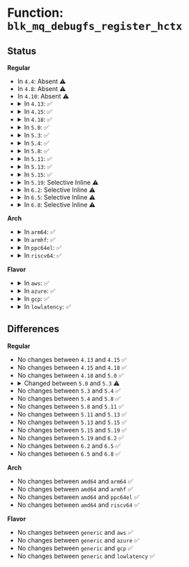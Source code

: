 # Function: <code>blk_mq_debugfs_register_hctx</code>

## Status
<b>Regular</b>
<ul>
<li>
In <code>4.4</code>: Absent ⚠️
</li>
<li>
In <code>4.8</code>: Absent ⚠️
</li>
<li>
In <code>4.10</code>: Absent ⚠️
</li>
<li>
<details>
<summary>In <code>4.13</code>: ✅</summary>

```c
int blk_mq_debugfs_register_hctx(struct request_queue *q, struct blk_mq_hw_ctx *hctx);
```

**Collision:** Unique Global

**Inline:** No

**Transformation:** False

**Instances:**

```
In block/blk-mq-debugfs.c (ffffffff8145a170)
Location: block/blk-mq-debugfs.c:863
Inline: False
Direct callers:
  - block/blk-mq.c:blk_mq_realloc_hw_ctxs
  - block/blk-mq-debugfs.c:blk_mq_debugfs_register_hctxs
  - block/blk-mq-debugfs.c:blk_mq_debugfs_register
```
**Symbols:**

```
ffffffff8145a170-ffffffff8145a2cc: blk_mq_debugfs_register_hctx (STB_GLOBAL)
```
</details>
</li>
<li>
<details>
<summary>In <code>4.15</code>: ✅</summary>

```c
int blk_mq_debugfs_register_hctx(struct request_queue *q, struct blk_mq_hw_ctx *hctx);
```

**Collision:** Unique Global

**Inline:** No

**Transformation:** False

**Instances:**

```
In block/blk-mq-debugfs.c (ffffffff81485ef0)
Location: block/blk-mq-debugfs.c:864
Inline: False
Direct callers:
  - block/blk-mq.c:blk_mq_realloc_hw_ctxs
  - block/blk-mq-debugfs.c:blk_mq_debugfs_register_hctxs
  - block/blk-mq-debugfs.c:blk_mq_debugfs_register
```
**Symbols:**

```
ffffffff81485ef0-ffffffff8148604c: blk_mq_debugfs_register_hctx (STB_GLOBAL)
```
</details>
</li>
<li>
<details>
<summary>In <code>4.18</code>: ✅</summary>

```c
int blk_mq_debugfs_register_hctx(struct request_queue *q, struct blk_mq_hw_ctx *hctx);
```

**Collision:** Unique Global

**Inline:** No

**Transformation:** False

**Instances:**

```
In block/blk-mq-debugfs.c (ffffffff814bae20)
Location: block/blk-mq-debugfs.c:890
Inline: False
Direct callers:
  - block/blk-mq.c:blk_mq_realloc_hw_ctxs
  - block/blk-mq-debugfs.c:blk_mq_debugfs_register_hctxs
  - block/blk-mq-debugfs.c:blk_mq_debugfs_register
```
**Symbols:**

```
ffffffff814bae20-ffffffff814baf7c: blk_mq_debugfs_register_hctx (STB_GLOBAL)
```
</details>
</li>
<li>
<details>
<summary>In <code>5.0</code>: ✅</summary>

```c
int blk_mq_debugfs_register_hctx(struct request_queue *q, struct blk_mq_hw_ctx *hctx);
```

**Collision:** Unique Global

**Inline:** No

**Transformation:** False

**Instances:**

```
In block/blk-mq-debugfs.c (ffffffff814cefe0)
Location: block/blk-mq-debugfs.c:929
Inline: False
Direct callers:
  - block/blk-mq-debugfs.c:blk_mq_debugfs_register_hctxs
  - block/blk-mq-debugfs.c:blk_mq_debugfs_register
```
**Symbols:**

```
ffffffff814cefe0-ffffffff814cf153: blk_mq_debugfs_register_hctx (STB_GLOBAL)
```
</details>
</li>
<li>
<details>
<summary>In <code>5.3</code>: ✅</summary>

```c
void blk_mq_debugfs_register_hctx(struct request_queue *q, struct blk_mq_hw_ctx *hctx);
```

**Collision:** Unique Global

**Inline:** No

**Transformation:** False

**Instances:**

```
In block/blk-mq-debugfs.c (ffffffff814fd870)
Location: block/blk-mq-debugfs.c:876
Inline: False
Direct callers:
  - block/blk-mq-debugfs.c:blk_mq_debugfs_register_hctxs
  - block/blk-mq-debugfs.c:blk_mq_debugfs_register
```
**Symbols:**

```
ffffffff814fd870-ffffffff814fd97c: blk_mq_debugfs_register_hctx (STB_GLOBAL)
```
</details>
</li>
<li>
<details>
<summary>In <code>5.4</code>: ✅</summary>

```c
void blk_mq_debugfs_register_hctx(struct request_queue *q, struct blk_mq_hw_ctx *hctx);
```

**Collision:** Unique Global

**Inline:** No

**Transformation:** False

**Instances:**

```
In block/blk-mq-debugfs.c (ffffffff8151b7c0)
Location: block/blk-mq-debugfs.c:876
Inline: False
Direct callers:
  - block/blk-mq-debugfs.c:blk_mq_debugfs_register_hctxs
  - block/blk-mq-debugfs.c:blk_mq_debugfs_register
```
**Symbols:**

```
ffffffff8151b7c0-ffffffff8151b8cc: blk_mq_debugfs_register_hctx (STB_GLOBAL)
```
</details>
</li>
<li>
<details>
<summary>In <code>5.8</code>: ✅</summary>

```c
void blk_mq_debugfs_register_hctx(struct request_queue *q, struct blk_mq_hw_ctx *hctx);
```

**Collision:** Unique Global

**Inline:** No

**Transformation:** False

**Instances:**

```
In block/blk-mq-debugfs.c (ffffffff8157bf30)
Location: block/blk-mq-debugfs.c:880
Inline: False
Direct callers:
  - block/blk-mq-debugfs.c:blk_mq_debugfs_register_hctxs
  - block/blk-mq-debugfs.c:blk_mq_debugfs_register
```
**Symbols:**

```
ffffffff8157bf30-ffffffff8157c06a: blk_mq_debugfs_register_hctx (STB_GLOBAL)
```
</details>
</li>
<li>
<details>
<summary>In <code>5.11</code>: ✅</summary>

```c
void blk_mq_debugfs_register_hctx(struct request_queue *q, struct blk_mq_hw_ctx *hctx);
```

**Collision:** Unique Global

**Inline:** No

**Transformation:** False

**Instances:**

```
In block/blk-mq-debugfs.c (ffffffff81598fd0)
Location: block/blk-mq-debugfs.c:876
Inline: False
Direct callers:
  - block/blk-mq-debugfs.c:blk_mq_debugfs_register_hctxs
  - block/blk-mq-debugfs.c:blk_mq_debugfs_register
```
**Symbols:**

```
ffffffff81598fd0-ffffffff8159910a: blk_mq_debugfs_register_hctx (STB_GLOBAL)
```
</details>
</li>
<li>
<details>
<summary>In <code>5.13</code>: ✅</summary>

```c
void blk_mq_debugfs_register_hctx(struct request_queue *q, struct blk_mq_hw_ctx *hctx);
```

**Collision:** Unique Global

**Inline:** No

**Transformation:** False

**Instances:**

```
In block/blk-mq-debugfs.c (ffffffff8159fdd0)
Location: block/blk-mq-debugfs.c:874
Inline: False
Direct callers:
  - block/blk-mq-debugfs.c:blk_mq_debugfs_register_hctxs
  - block/blk-mq-debugfs.c:blk_mq_debugfs_register
```
**Symbols:**

```
ffffffff8159fdd0-ffffffff8159ff0a: blk_mq_debugfs_register_hctx (STB_GLOBAL)
```
</details>
</li>
<li>
<details>
<summary>In <code>5.15</code>: ✅</summary>

```c
void blk_mq_debugfs_register_hctx(struct request_queue *q, struct blk_mq_hw_ctx *hctx);
```

**Collision:** Unique Global

**Inline:** No

**Transformation:** False

**Instances:**

```
In block/blk-mq-debugfs.c (ffffffff816085f0)
Location: block/blk-mq-debugfs.c:875
Inline: False
Direct callers:
  - block/blk-mq-debugfs.c:blk_mq_debugfs_register_hctxs
  - block/blk-mq-debugfs.c:blk_mq_debugfs_register
```
**Symbols:**

```
ffffffff816085f0-ffffffff8160872a: blk_mq_debugfs_register_hctx (STB_GLOBAL)
```
</details>
</li>
<li>
<details>
<summary>In <code>5.19</code>: Selective Inline ⚠️</summary>

```c
void blk_mq_debugfs_register_hctx(struct request_queue *q, struct blk_mq_hw_ctx *hctx);
```

**Collision:** Unique Global

**Inline:** Selective

**Transformation:** False

**Instances:**

```
In block/blk-mq-debugfs.c (ffffffff816bc010)
Location: block/blk-mq-debugfs.c:726
Inline: True
Direct callers:
  - block/blk-mq-debugfs.c:blk_mq_debugfs_register_hctxs
  - block/blk-mq-debugfs.c:blk_mq_debugfs_register
```
**Symbols:**

```
ffffffff816bc010-ffffffff816bc1c9: blk_mq_debugfs_register_hctx (STB_GLOBAL)
```
</details>
</li>
<li>
<details>
<summary>In <code>6.2</code>: Selective Inline ⚠️</summary>

```c
void blk_mq_debugfs_register_hctx(struct request_queue *q, struct blk_mq_hw_ctx *hctx);
```

**Collision:** Unique Global

**Inline:** Selective

**Transformation:** False

**Instances:**

```
In block/blk-mq-debugfs.c (ffffffff8177c9a0)
Location: block/blk-mq-debugfs.c:726
Inline: True
Direct callers:
  - block/blk-mq-debugfs.c:blk_mq_debugfs_register_hctxs
  - block/blk-mq-debugfs.c:blk_mq_debugfs_register
```
**Symbols:**

```
ffffffff8177c9a0-ffffffff8177cb59: blk_mq_debugfs_register_hctx (STB_GLOBAL)
```
</details>
</li>
<li>
<details>
<summary>In <code>6.5</code>: Selective Inline ⚠️</summary>

```c
void blk_mq_debugfs_register_hctx(struct request_queue *q, struct blk_mq_hw_ctx *hctx);
```

**Collision:** Unique Global

**Inline:** Selective

**Transformation:** False

**Instances:**

```
In block/blk-mq-debugfs.c (ffffffff817bc340)
Location: block/blk-mq-debugfs.c:700
Inline: True
Direct callers:
  - block/blk-mq-debugfs.c:blk_mq_debugfs_register_hctxs
  - block/blk-mq-debugfs.c:blk_mq_debugfs_register
```
**Symbols:**

```
ffffffff817bc340-ffffffff817bc4f9: blk_mq_debugfs_register_hctx (STB_GLOBAL)
```
</details>
</li>
<li>
<details>
<summary>In <code>6.8</code>: Selective Inline ⚠️</summary>

```c
void blk_mq_debugfs_register_hctx(struct request_queue *q, struct blk_mq_hw_ctx *hctx);
```

**Collision:** Unique Global

**Inline:** Selective

**Transformation:** False

**Instances:**

```
In block/blk-mq-debugfs.c (ffffffff81800a00)
Location: block/blk-mq-debugfs.c:681
Inline: True
Direct callers:
  - block/blk-mq-debugfs.c:blk_mq_debugfs_register_hctxs
  - block/blk-mq-debugfs.c:blk_mq_debugfs_register
```
**Symbols:**

```
ffffffff81800a00-ffffffff81800bb9: blk_mq_debugfs_register_hctx (STB_GLOBAL)
```
</details>
</li>
</ul>
<b>Arch</b>
<ul>
<li>
<details>
<summary>In <code>arm64</code>: ✅</summary>

```c
void blk_mq_debugfs_register_hctx(struct request_queue *q, struct blk_mq_hw_ctx *hctx);
```

**Collision:** Unique Global

**Inline:** No

**Transformation:** False

**Instances:**

```
In block/blk-mq-debugfs.c (ffff800010623df8)
Location: block/blk-mq-debugfs.c:876
Inline: False
Direct callers:
  - block/blk-mq-debugfs.c:blk_mq_debugfs_register_hctxs
  - block/blk-mq-debugfs.c:blk_mq_debugfs_register
```
**Symbols:**

```
ffff800010623df8-ffff800010623f18: blk_mq_debugfs_register_hctx (STB_GLOBAL)
```
</details>
</li>
<li>
<details>
<summary>In <code>armhf</code>: ✅</summary>

```c
void blk_mq_debugfs_register_hctx(struct request_queue *q, struct blk_mq_hw_ctx *hctx);
```

**Collision:** Unique Global

**Inline:** No

**Transformation:** False

**Instances:**

```
In block/blk-mq-debugfs.c (c07cb460)
Location: block/blk-mq-debugfs.c:876
Inline: False
Direct callers:
  - block/blk-mq-debugfs.c:blk_mq_debugfs_register_hctxs
  - block/blk-mq-debugfs.c:blk_mq_debugfs_register
```
**Symbols:**

```
c07cb460-c07cb574: blk_mq_debugfs_register_hctx (STB_GLOBAL)
```
</details>
</li>
<li>
<details>
<summary>In <code>ppc64el</code>: ✅</summary>

```c
void blk_mq_debugfs_register_hctx(struct request_queue *q, struct blk_mq_hw_ctx *hctx);
```

**Collision:** Unique Global

**Inline:** No

**Transformation:** False

**Instances:**

```
In block/blk-mq-debugfs.c (c0000000007c47c0)
Location: block/blk-mq-debugfs.c:876
Inline: False
Direct callers:
  - block/blk-mq-debugfs.c:blk_mq_debugfs_register_hctxs
  - block/blk-mq-debugfs.c:blk_mq_debugfs_register
```
**Symbols:**

```
c0000000007c47c0-c0000000007c4928: blk_mq_debugfs_register_hctx (STB_GLOBAL)
```
</details>
</li>
<li>
<details>
<summary>In <code>riscv64</code>: ✅</summary>

```c
void blk_mq_debugfs_register_hctx(struct request_queue *q, struct blk_mq_hw_ctx *hctx);
```

**Collision:** Unique Global

**Inline:** No

**Transformation:** False

**Instances:**

```
In block/blk-mq-debugfs.c (ffffffe000455a28)
Location: block/blk-mq-debugfs.c:876
Inline: False
Direct callers:
  - block/blk-mq-debugfs.c:blk_mq_debugfs_register_hctxs
  - block/blk-mq-debugfs.c:blk_mq_debugfs_register
```
**Symbols:**

```
ffffffe000455a28-ffffffe000455b12: blk_mq_debugfs_register_hctx (STB_GLOBAL)
```
</details>
</li>
</ul>
<b>Flavor</b>
<ul>
<li>
<details>
<summary>In <code>aws</code>: ✅</summary>

```c
void blk_mq_debugfs_register_hctx(struct request_queue *q, struct blk_mq_hw_ctx *hctx);
```

**Collision:** Unique Global

**Inline:** No

**Transformation:** False

**Instances:**

```
In block/blk-mq-debugfs.c (ffffffff81513da0)
Location: block/blk-mq-debugfs.c:876
Inline: False
Direct callers:
  - block/blk-mq-debugfs.c:blk_mq_debugfs_register_hctxs
  - block/blk-mq-debugfs.c:blk_mq_debugfs_register
```
**Symbols:**

```
ffffffff81513da0-ffffffff81513eac: blk_mq_debugfs_register_hctx (STB_GLOBAL)
```
</details>
</li>
<li>
<details>
<summary>In <code>azure</code>: ✅</summary>

```c
void blk_mq_debugfs_register_hctx(struct request_queue *q, struct blk_mq_hw_ctx *hctx);
```

**Collision:** Unique Global

**Inline:** No

**Transformation:** False

**Instances:**

```
In block/blk-mq-debugfs.c (ffffffff815040b0)
Location: block/blk-mq-debugfs.c:876
Inline: False
Direct callers:
  - block/blk-mq-debugfs.c:blk_mq_debugfs_register_hctxs
  - block/blk-mq-debugfs.c:blk_mq_debugfs_register
```
**Symbols:**

```
ffffffff815040b0-ffffffff815041bc: blk_mq_debugfs_register_hctx (STB_GLOBAL)
```
</details>
</li>
<li>
<details>
<summary>In <code>gcp</code>: ✅</summary>

```c
void blk_mq_debugfs_register_hctx(struct request_queue *q, struct blk_mq_hw_ctx *hctx);
```

**Collision:** Unique Global

**Inline:** No

**Transformation:** False

**Instances:**

```
In block/blk-mq-debugfs.c (ffffffff8150fe30)
Location: block/blk-mq-debugfs.c:876
Inline: False
Direct callers:
  - block/blk-mq-debugfs.c:blk_mq_debugfs_register_hctxs
  - block/blk-mq-debugfs.c:blk_mq_debugfs_register
```
**Symbols:**

```
ffffffff8150fe30-ffffffff8150ff3c: blk_mq_debugfs_register_hctx (STB_GLOBAL)
```
</details>
</li>
<li>
<details>
<summary>In <code>lowlatency</code>: ✅</summary>

```c
void blk_mq_debugfs_register_hctx(struct request_queue *q, struct blk_mq_hw_ctx *hctx);
```

**Collision:** Unique Global

**Inline:** No

**Transformation:** False

**Instances:**

```
In block/blk-mq-debugfs.c (ffffffff815295f0)
Location: block/blk-mq-debugfs.c:876
Inline: False
Direct callers:
  - block/blk-mq-debugfs.c:blk_mq_debugfs_register_hctxs
  - block/blk-mq-debugfs.c:blk_mq_debugfs_register
```
**Symbols:**

```
ffffffff815295f0-ffffffff815296fc: blk_mq_debugfs_register_hctx (STB_GLOBAL)
```
</details>
</li>
</ul>

## Differences
<b>Regular</b>
<ul>
<li>
No changes between <code>4.13</code> and <code>4.15</code> ✅
</li>
<li>
No changes between <code>4.15</code> and <code>4.18</code> ✅
</li>
<li>
No changes between <code>4.18</code> and <code>5.0</code> ✅
</li>
<li>
<details>
<summary>Changed between <code>5.0</code> and <code>5.3</code> ⚠️</summary>
<ul>
<li>
<b>Return type changed. </b>
<code>int</code> ➡️ <code>void</code>
</li>
</ul>
</details>
</li>
<li>
No changes between <code>5.3</code> and <code>5.4</code> ✅
</li>
<li>
No changes between <code>5.4</code> and <code>5.8</code> ✅
</li>
<li>
No changes between <code>5.8</code> and <code>5.11</code> ✅
</li>
<li>
No changes between <code>5.11</code> and <code>5.13</code> ✅
</li>
<li>
No changes between <code>5.13</code> and <code>5.15</code> ✅
</li>
<li>
No changes between <code>5.15</code> and <code>5.19</code> ✅
</li>
<li>
No changes between <code>5.19</code> and <code>6.2</code> ✅
</li>
<li>
No changes between <code>6.2</code> and <code>6.5</code> ✅
</li>
<li>
No changes between <code>6.5</code> and <code>6.8</code> ✅
</li>
</ul>
<b>Arch</b>
<ul>
<li>
No changes between <code>amd64</code> and <code>arm64</code> ✅
</li>
<li>
No changes between <code>amd64</code> and <code>armhf</code> ✅
</li>
<li>
No changes between <code>amd64</code> and <code>ppc64el</code> ✅
</li>
<li>
No changes between <code>amd64</code> and <code>riscv64</code> ✅
</li>
</ul>
<b>Flavor</b>
<ul>
<li>
No changes between <code>generic</code> and <code>aws</code> ✅
</li>
<li>
No changes between <code>generic</code> and <code>azure</code> ✅
</li>
<li>
No changes between <code>generic</code> and <code>gcp</code> ✅
</li>
<li>
No changes between <code>generic</code> and <code>lowlatency</code> ✅
</li>
</ul>

